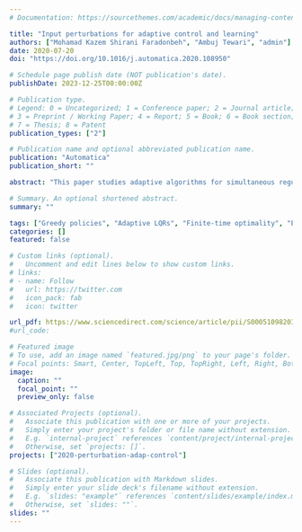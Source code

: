 ```yaml
---
# Documentation: https://sourcethemes.com/academic/docs/managing-content/

title: "Input perturbations for adaptive control and learning"
authors: ["Mohamad Kazem Shirani Faradonbeh", "Ambuj Tewari", "admin"]
date: 2020-07-20
doi: "https://doi.org/10.1016/j.automatica.2020.108950"

# Schedule page publish date (NOT publication's date).
publishDate: 2023-12-25T00:00:00Z

# Publication type.
# Legend: 0 = Uncategorized; 1 = Conference paper; 2 = Journal article;
# 3 = Preprint / Working Paper; 4 = Report; 5 = Book; 6 = Book section;
# 7 = Thesis; 8 = Patent
publication_types: ["2"]

# Publication name and optional abbreviated publication name.
publication: "Automatica"
publication_short: ""

abstract: "This paper studies adaptive algorithms for simultaneous regulation (i.e., control) and estimation (i.e., learning) of Multiple Input Multiple Output (MIMO) linear dynamical systems. It proposes practical, easy to implement control policies based on perturbations of input signals. Such policies are shown to achieve a worst-case regret that scales as the square-root of the time horizon, and holds uniformly over time. Further, it discusses specific settings where such greedy policies attain the information theoretic lower bound of logarithmic regret. To establish the results, recent advances on self-normalized martingales together with a novel method of policy decomposition are leveraged."

# Summary. An optional shortened abstract.
summary: ""

tags: ["Greedy policies", "Adaptive LQRs", "Finite-time optimality", "Exploration–exploitation"]
categories: []
featured: false

# Custom links (optional).
#   Uncomment and edit lines below to show custom links.
# links:
# - name: Follow
#   url: https://twitter.com
#   icon_pack: fab
#   icon: twitter

url_pdf: https://www.sciencedirect.com/science/article/pii/S0005109820301485
#url_code: 

# Featured image
# To use, add an image named `featured.jpg/png` to your page's folder.
# Focal points: Smart, Center, TopLeft, Top, TopRight, Left, Right, BottomLeft, Bottom, BottomRight.
image:
  caption: ""
  focal_point: ""
  preview_only: false

# Associated Projects (optional).
#   Associate this publication with one or more of your projects.
#   Simply enter your project's folder or file name without extension.
#   E.g. `internal-project` references `content/project/internal-project/index.md`.
#   Otherwise, set `projects: []`.
projects: ["2020-perturbation-adap-control"]

# Slides (optional).
#   Associate this publication with Markdown slides.
#   Simply enter your slide deck's filename without extension.
#   E.g. `slides: "example"` references `content/slides/example/index.md`.
#   Otherwise, set `slides: ""`.
slides: ""
---
```

